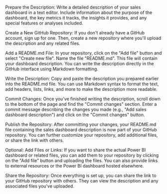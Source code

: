 Prepare the Description: Write a detailed description of your sales dashboard in a text editor. Include information about the purpose of the dashboard, the key metrics it tracks, the insights it provides, and any special features or analyses included.

Create a New GitHub Repository: If you don't already have a GitHub account, sign up for one. Then, create a new repository where you'll upload the description and any related files.

Add a README.md File: In your repository, click on the "Add file" button and select "Create new file". Name the file "README.md". This file will contain your dashboard description. You can write the description directly in the GitHub interface using Markdown formatting.

Write the Description: Copy and paste the description you prepared earlier into the README.md file. You can use Markdown syntax to format the text, add headers, lists, links, and more to make the description more readable.

Commit Changes: Once you've finished writing the description, scroll down to the bottom of the page and find the "Commit changes" section. Enter a commit message describing the changes you made (e.g., "Add sales dashboard description") and click on the "Commit changes" button.

Publish the Repository: After committing your changes, your README.md file containing the sales dashboard description is now part of your GitHub repository. You can further customize your repository, add additional files, or share the link with others.

Optional: Add Files or Links: If you want to share the actual Power BI dashboard or related files, you can add them to your repository by clicking on the "Add file" button and uploading the files. You can also provide links to external resources or the Power BI dashboard hosted elsewhere.

Share the Repository: Once everything is set up, you can share the link to your GitHub repository with others. They can view the description and any associated files you've uploaded.
